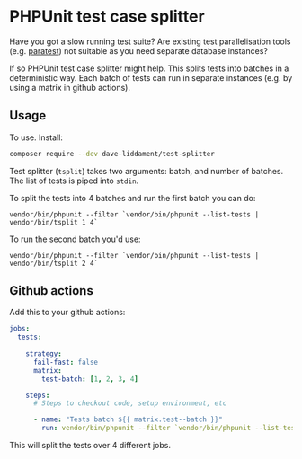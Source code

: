 # PHPUnit test case splitter

Have you got a slow running test suite? Are existing test parallelisation tools (e.g. [paratest](https://github.com/paratestphp/paratest)) not suitable as you need separate database instances?

If so PHPUnit test case splitter might help. This splits tests into batches in a deterministic way. Each batch of tests can run in separate instances (e.g. by using a matrix in github actions).

## Usage

To use. Install:

```bash
composer require --dev dave-liddament/test-splitter
```

Test splitter (`tsplit`) takes two arguments: batch, and number of batches. The list of tests is piped into `stdin`.

To split the tests into 4 batches and run the first batch you can do:

```
vendor/bin/phpunit --filter `vendor/bin/phpunit --list-tests | vendor/bin/tsplit 1 4`
```

To run the second batch you'd use:


```
vendor/bin/phpunit --filter `vendor/bin/phpunit --list-tests | vendor/bin/tsplit 2 4`
```


## Github actions

Add this to your github actions:

```yaml
jobs:
  tests:
  
    strategy:
      fail-fast: false
      matrix: 
        test-batch: [1, 2, 3, 4]

    steps: 
      # Steps to checkout code, setup environment, etc

      - name: "Tests batch ${{ matrix.test--batch }}"
        run: vendor/bin/phpunit --filter `vendor/bin/phpunit --list-tests | vendor/bin/tsplit ${{ matrix.test-batch }} 4`
```

This will split the tests over 4 different jobs.
